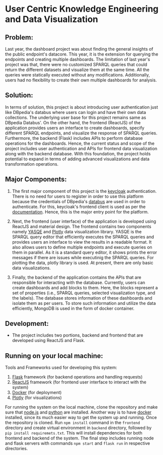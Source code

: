 # User Centric Knowledge Engineering and Data Visualization

## Problem:
Last year, the dashboard project was about finding the general insights of the public endpoint's datacore. This year, it is the extension for querying the endpoints and creating multiple dashboards. The limitation of last year's project was that, there were no customized SPARQL queries that could return the different datasets and visualize them at the same time. All the queries were statically executed without any modifications. Additionally, users had no flexibility to create their own multiple dashboards for analysis.

## Solution:
In terms of solution, this project is about introducing user authentication just like DBpedia's databus where users can login and have their own data collections. The underlying user base for this project remains same as DBpedia Databus'. On the other hand, the frontend (ReactJS) of the application provides users an interface to create dashboards, specify different SPARQL endpoints, and visualize the response of SPARQL queries. Furthermore, the backend (Flask) includes APIs to perform database operations for the dashboards. Hence, the current status and scope of the project includes user authentication and APIs for frontend data visualization along with the backend database. With this foundation, the project holds potential to expand in terms of adding advanced visualizations and data transformation operations.

## Major Components:

1) The first major component of this project is the [keycloak](https://www.keycloak.org/) authentication. There is no need for users to register in order to use this platform because the credentials of DBpedia's [databus](https://databus.dbpedia.org/) are used in order to authenticate. For this, keycloak's frontend client is used as per the [documentation](https://www.keycloak.org/docs/latest/securing_apps/). Hence, this is the major entry point for the platform.

2) Next, the frontend (user interface) of the application is developed using ReactJS and material design. The frontend contains two components namely [YASQE](https://triply.cc/docs/yasgui-api) and [Plotly](https://plotly.com/) data visualization library. YASQE is the SPARQL query editor that efficiently executes the SPARQL queries and provides users an interface to view the results in a readable format. It also allows users to define multiple endpoints and execute queries on them in parallel. As it is a standard query editor, it shows prints the error messages if there are issues while executinig the SPARQL queries. For plotting the data, plotly library is used. At present, there are only basic data visualizations.

3) Finally, the backend of the application contains the APIs that are responsible for interacting with the database. Currently, users can create dashboards and add blocks to them. Here, the blocks represent a set of properties (i.e., SPARQL queries, selected visualization type, and the labels). The database stores information of these dashboards and isolate them as per users. To store such information and utilize the data efficiently, MongoDB is used in the form of docker container.

## Development:
- The project includes two portions, backend and frontend that are developed using ReactJS and Flask.

## Running on your local machine:
Tools and Frameworks used for developing this system:
1) [Flask](https://flask.palletsprojects.com/en/1.1.x/) framework (for backend operations and handling requests)
2) [ReactJS](https://reactjs.org/) framework (for frontend user interface to interact with the system)
3) [Docker](https://www.docker.com/) (for deployment)
4) [Plotly](https://plotly.com/)  (for visualizations)

For running the system on the local machine, clone the repository and make sure that [node.js](https://nodejs.org/en/) and [python](https://www.python.org/) are installed. Another way is to have [docker]() installed, since its much easier way to get the system up and running. Once the repository is cloned. Run ```npm install``` command in the ```frontend``` directory and create virtual environment in ```backend``` directory, followed by ```pip install requiremets.txt```. This will install dependencies for both frontend and backend of the system. The final step includes running node and flask servers with commands ```npm start``` and ```flask run``` in respective directories.
